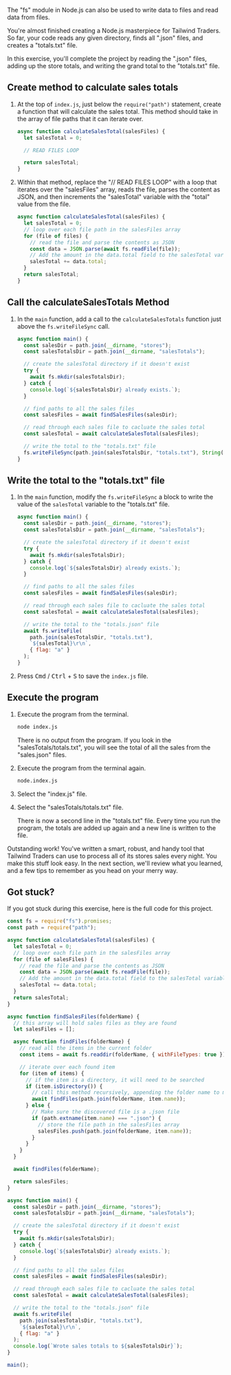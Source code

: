 The "fs" module in Node.js can also be used to write data to files and read data from files.

You're almost finished creating a Node.js masterpiece for Tailwind Traders. So far, your code reads any given directory, finds all ".json" files, and creates a "totals.txt" file.

In this exercise, you'll complete the project by reading the ".json" files, adding up the store totals, and writing the grand total to the "totals.txt" file.

## Create method to calculate sales totals

1. At the top of `index.js`, just below the `require("path")` statement, create a function that will calculate the sales total. This method should take in the array of file paths that it can iterate over.

   ```javascript
   async function calculateSalesTotal(salesFiles) {
     let salesTotal = 0;

     // READ FILES LOOP

     return salesTotal;
   }
   ```

1. Within that method, replace the "// READ FILES LOOP" with a loop that iterates over the "salesFiles" array, reads the file, parses the content as JSON, and then increments the "salesTotal" variable with the "total" value from the file.

   ```javascript
   async function calculateSalesTotal(salesFiles) {
     let salesTotal = 0;
     // loop over each file path in the salesFiles array
     for (file of files) {
       // read the file and parse the contents as JSON
       const data = JSON.parse(await fs.readFile(file));
       // Add the amount in the data.total field to the salesTotal variable
       salesTotal += data.total;
     }
     return salesTotal;
   }
   ```

## Call the calculateSalesTotals Method

1. In the `main` function, add a call to the `calculateSalesTotals` function just above the `fs.writeFileSync` call.

   ```javascript
   async function main() {
     const salesDir = path.join(__dirname, "stores");
     const salesTotalsDir = path.join(__dirname, "salesTotals");

     // create the salesTotal directory if it doesn't exist
     try {
       await fs.mkdir(salesTotalsDir);
     } catch {
       console.log(`${salesTotalsDir} already exists.`);
     }

     // find paths to all the sales files
     const salesFiles = await findSalesFiles(salesDir);

     // read through each sales file to cacluate the sales total
     const salesTotal = await calculateSalesTotal(salesFiles);

     // write the total to the "totals.txt" file
     fs.writeFileSync(path.join(salesTotalsDir, "totals.txt"), String());
   }
   ```

## Write the total to the "totals.txt" file

1. In the `main` function, modify the `fs.writeFileSync` a block to write the value of the `salesTotal` variable to the "totals.txt" file.

   ```javascript
   async function main() {
     const salesDir = path.join(__dirname, "stores");
     const salesTotalsDir = path.join(__dirname, "salesTotals");

     // create the salesTotal directory if it doesn't exist
     try {
       await fs.mkdir(salesTotalsDir);
     } catch {
       console.log(`${salesTotalsDir} already exists.`);
     }

     // find paths to all the sales files
     const salesFiles = await findSalesFiles(salesDir);

     // read through each sales file to cacluate the sales total
     const salesTotal = await calculateSalesTotal(salesFiles);

     // write the total to the "totals.json" file
     await fs.writeFile(
       path.join(salesTotalsDir, "totals.txt"),
       `${salesTotal}\r\n`,
       { flag: "a" }
     );
   }
   ```

1. Press <kbd>Cmd</kbd> / <kbd>Ctrl</kbd> + <kbd>S</kbd> to save the `index.js` file.

## Execute the program

1. Execute the program from the terminal.

   ```bash
   node index.js
   ```

   There is no output from the program. If you look in the "salesTotals/totals.txt", you will see the total of all the sales from the "sales.json" files.

1. Execute the program from the terminal again.

   ```bash
   node.index.js
   ```

1. Select the "index.js" file.

1. Select the "salesTotals/totals.txt" file.

   There is now a second line in the "totals.txt" file. Every time you run the program, the totals are added up again and a new line is written to the file.

Outstanding work! You've written a smart, robust, and handy tool that Tailwind Traders can use to process all of its stores sales every night. You make this stuff look easy. In the next section, we'll review what you learned, and a few tips to remember as you head on your merry way.

## Got stuck?

If you got stuck during this exercise, here is the full code for this project.

```javascript
const fs = require("fs").promises;
const path = require("path");

async function calculateSalesTotal(salesFiles) {
  let salesTotal = 0;
  // loop over each file path in the salesFiles array
  for (file of salesFiles) {
    // read the file and parse the contents as JSON
    const data = JSON.parse(await fs.readFile(file));
    // Add the amount in the data.total field to the salesTotal variable
    salesTotal += data.total;
  }
  return salesTotal;
}

async function findSalesFiles(folderName) {
  // this array will hold sales files as they are found
  let salesFiles = [];

  async function findFiles(folderName) {
    // read all the items in the current folder
    const items = await fs.readdir(folderName, { withFileTypes: true });

    // iterate over each found item
    for (item of items) {
      // if the item is a directory, it will need to be searched
      if (item.isDirectory()) {
        // call this method recursively, appending the folder name to make a new path
        await findFiles(path.join(folderName, item.name));
      } else {
        // Make sure the discovered file is a .json file
        if (path.extname(item.name) === ".json") {
          // store the file path in the salesFiles array
          salesFiles.push(path.join(folderName, item.name));
        }
      }
    }
  }

  await findFiles(folderName);

  return salesFiles;
}

async function main() {
  const salesDir = path.join(__dirname, "stores");
  const salesTotalsDir = path.join(__dirname, "salesTotals");

  // create the salesTotal directory if it doesn't exist
  try {
    await fs.mkdir(salesTotalsDir);
  } catch {
    console.log(`${salesTotalsDir} already exists.`);
  }

  // find paths to all the sales files
  const salesFiles = await findSalesFiles(salesDir);

  // read through each sales file to cacluate the sales total
  const salesTotal = await calculateSalesTotal(salesFiles);

  // write the total to the "totals.json" file
  await fs.writeFile(
    path.join(salesTotalsDir, "totals.txt"),
    `${salesTotal}\r\n`,
    { flag: "a" }
  );
  console.log(`Wrote sales totals to ${salesTotalsDir}`);
}

main();
```
